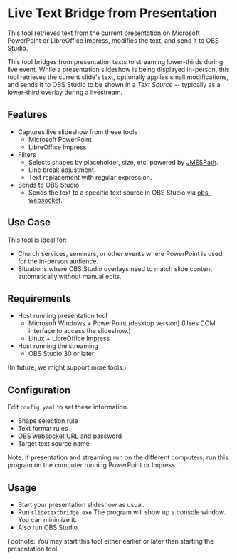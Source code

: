 # Live Text Bridge from Presentation

This tool retrieves text from the current presentation on Microsoft PowerPoint or LibreOffice Impress,
modifies the text, and send it to OBS Studio.

This tool bridges from presentation texts to streaming lower-thirds during live event.
While a presentation slideshow is being displayed in-person,
this tool retrieves the current slide's text,
optionally applies small modifications,
and sends it to OBS Studio to be shown in a *Text Source*
-- typically as a lower-third overlay during a livestream.

## Features

- Captures live slideshow from these tools
  - Microsoft PowerPoint
  - LibreOffice Impress
- Filters
  - Selects shapes by placeholder, size, etc. powered by [JMESPath](https://jmespath.org/).
  - Line break adjustment.
  - Text replacement with regular expression.
- Sends to OBS Studio
  - Sends the text to a specific text source in OBS Studio via [obs-websocket](https://github.com/obsproject/obs-websocket).

## Use Case

This tool is ideal for:
- Church services, seminars, or other events where PowerPoint is used for the in-person audience.
- Situations where OBS Studio overlays need to match slide content automatically without manual edits.

## Requirements

- Host running presentation tool
  - Microsoft Windows + PowerPoint (desktop version)
    (Uses COM interface to access the slideshow.)
  - Linux + LibreOffice Impress
- Host running the streaming
  - OBS Studio 30 or later

(In future, we might support more tools.)

## Configuration

Edit `config.yaml` to set these information.
- Shape selection rule
- Text format rules
- OBS websocket URL and password
- Target text source name

Note: If presentation and streaming run on the different computers,
run this program on the computer running PowerPoint or Impress.

## Usage

- Start your presentation slideshow as usual.
- Run `slidetextbridge.exe`
  The program will show up a console window. You can minimize it.
- Also run OBS Studio.

Footnote: You may start this tool either earlier or later than starting the presentation tool.

<!-- TODO: put an example
## Example
-->
